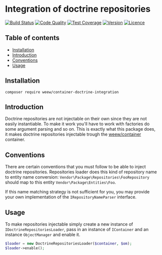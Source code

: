 # Integration of doctrine repositories

[![Build Status](https://img.shields.io/travis/weew/container-doctrine-integration.svg)](https://travis-ci.org/weew/container-doctrine-integration)
[![Code Quality](https://img.shields.io/scrutinizer/g/weew/container-doctrine-integration.svg)](https://scrutinizer-ci.com/g/weew/container-doctrine-integration)
[![Test Coverage](https://img.shields.io/coveralls/weew/container-doctrine-integration.svg)](https://coveralls.io/github/weew/container-doctrine-integration)
[![Version](https://img.shields.io/packagist/v/weew/container-doctrine-integration.svg)](https://packagist.org/packages/weew/container-doctrine-integration)
[![Licence](https://img.shields.io/packagist/l/weew/container-doctrine-integration.svg)](https://packagist.org/packages/weew/container-doctrine-integration)

## Table of contents

- [Installation](#installation)
- [Introduction](#introduction)
- [Conventions](#conventions)
- [Usage](#usage)

## Installation

`composer require weew/container-doctrine-integration`

## Introduction

Doctrine repositories are not injectable on their own since they are not easily instantiable. To make it work you'll have to work with factories do some argument parsing and so on. This is exactly what this package does, it makes doctrine repositories injectable trough the [weew/container](https://github.com/weew/container) container.

## Conventions

There are certain conventions that you must follow to be able to inject doctrine repositories. Repositories loader does this kind of repository name to entity name conversion:
`Vendor\Package\Repositories\FooRepository` should map to this entity `Vendor\Package\Entities\Foo`.

If this name matching strategy is not sufficient for you, you may provide your own implementation of the `IRepositoryNameParser` interface.

## Usage

To make repositories injectable simply create a new instance of `IDoctrineRepositoriesLoader`, pass in an instance of `IContainer` and an instance `ObjectManager` and enable it.

```php
$loader = new DoctrineRepositoriesLoader($container, $om);
$loader->enable();
```
